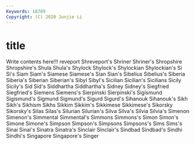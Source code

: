 ```yaml
---
Keywords: 18789
Copyright: (C) 2020 Junjie Li
---
```


# title

Write contents here!!!
reveport 
Shreveport's 
Shriner
Shriner's 
Shropshire 
Shropshire's 
Shula 
Shula's 
Shylock 
Shylock's 
Shylockian 
Shylockian's 
Si
Si's 
Siam 
Siam's 
Siamese 
Siamese's 
Sian 
Sian's 
Sibelius 
Sibelius's 
Siberia
Siberia's 
Siberian 
Siberian's 
Sibyl 
Sibyl's 
Sicilian 
Sicilian's 
Sicilians 
Sicily 
Sicily's
Sid 
Sid's 
Siddhartha 
Siddhartha's 
Sidney 
Sidney's 
Siegfried 
Siegfried's 
Siemens 
Siemens's
Sierpinski 
Sierpinski's 
Sigismund 
Sigismund's 
Sigmund 
Sigmund's 
Sigurd 
Sigurd's 
Sihanouk 
Sihanouk's
Sikh 
Sikh's 
Sikhism 
Sikhs 
Sikkim 
Sikkim's 
Sikkimese 
Sikkimese's 
Sikorsky 
Sikorsky's
Silas 
Silas's 
Silurian 
Silurian's 
Silva 
Silva's 
Silvia 
Silvia's 
Simenon 
Simenon's
Simmental 
Simmental's 
Simmons 
Simmons's 
Simon 
Simon's 
Simone 
Simone's 
Simpson 
Simpson's
Simpsons 
Simpsons's 
Sims 
Sims's 
Sinai 
Sinai's 
Sinatra 
Sinatra's 
Sinclair 
Sinclair's
Sindbad 
Sindbad's 
Sindhi 
Sindhi's 
Singapore 
Singapore's 
Singer 
